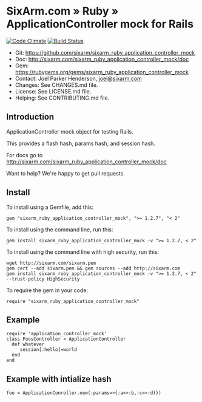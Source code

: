# SixArm.com » Ruby » <br> ApplicationController mock for Rails

<!--header-open-->

[![Code Climate](https://codeclimate.com/github/SixArm/sixarm_ruby_application_controller_mock.png)](https://codeclimate.com/github/SixArm/sixarm_ruby_application_controller_mock)
[![Build Status](https://travis-ci.org/SixArm/sixarm_ruby_application_controller_mock.png)](https://travis-ci.org/SixArm/sixarm_ruby_application_controller_mock)

* Git: <https://github.com/sixarm/sixarm_ruby_application_controller_mock>
* Doc: <http://sixarm.com/sixarm_ruby_application_controller_mock/doc>
* Gem: <https://rubygems.org/gems/sixarm_ruby_application_controller_mock>
* Contact: Joel Parker Henderson, <joel@sixarm.com>
* Changes: See CHANGES.md file.
* License: See LICENSE.md file.
* Helping: See CONTRIBUTING.md file.

<!--header-shut-->


## Introduction

ApplicationController mock object for testing Rails.

This provides a flash hash, params hash, and session hash.

For docs go to <http://sixarm.com/sixarm_ruby_application_controller_mock/doc>

Want to help? We're happy to get pull requests.


<!--install-opent-->

## Install

To install using a Gemfile, add this:

    gem "sixarm_ruby_application_controller_mock", ">= 1.2.7", "< 2"

To install using the command line, run this:

    gem install sixarm_ruby_application_controller_mock -v ">= 1.2.7, < 2"

To install using the command line with high security, run this:

    wget http://sixarm.com/sixarm.pem
    gem cert --add sixarm.pem && gem sources --add http://sixarm.com
    gem install sixarm_ruby_application_controller_mock -v ">= 1.2.7, < 2" --trust-policy HighSecurity

To require the gem in your code:

    require "sixarm_ruby_application_controller_mock"

<!--install-shut-->


## Example

    require 'application_controller_mock'
    class FoosController < ApplicationController
      def whatever
         session[:hello]=world
      end
    end


## Example with intialize hash

    foo = ApplicationConroller.new(:params=>{:a=>:b,:c=>:d)})

